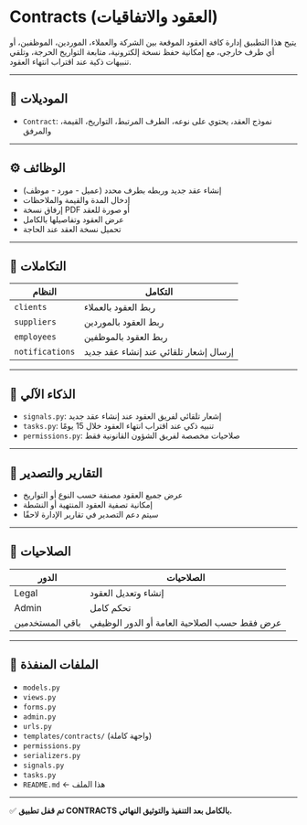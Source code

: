 # Contracts (العقود والاتفاقيات)

يتيح هذا التطبيق إدارة كافة العقود الموقعة بين الشركة والعملاء، الموردين، الموظفين، أو أي طرف خارجي، مع إمكانية حفظ نسخة إلكترونية، متابعة التواريخ الحرجة، وتلقي تنبيهات ذكية عند اقتراب انتهاء العقود.

---

## 🧩 الموديلات

- `Contract`: نموذج العقد، يحتوي على نوعه، الطرف المرتبط، التواريخ، القيمة، والمرفق

---

## ⚙️ الوظائف

- إنشاء عقد جديد وربطه بطرف محدد (عميل - مورد - موظف)
- إدخال المدة والقيمة والملاحظات
- إرفاق نسخة PDF أو صورة للعقد
- عرض العقود وتفاصيلها بالكامل
- تحميل نسخة العقد عند الحاجة

---

## 🔄 التكاملات

| النظام             | التكامل                                      |
|--------------------|-----------------------------------------------|
| `clients`          | ربط العقود بالعملاء                           |
| `suppliers`        | ربط العقود بالموردين                          |
| `employees`        | ربط العقود بالموظفين                          |
| `notifications`    | إرسال إشعار تلقائي عند إنشاء عقد جديد         |

---

## 🧠 الذكاء الآلي

- `signals.py`: إشعار تلقائي لفريق العقود عند إنشاء عقد جديد
- `tasks.py`: تنبيه ذكي عند اقتراب انتهاء العقود خلال 15 يومًا
- `permissions.py`: صلاحيات مخصصة لفريق الشؤون القانونية فقط

---

## 🧾 التقارير والتصدير

- عرض جميع العقود مصنفة حسب النوع أو التواريخ
- إمكانية تصفية العقود المنتهية أو النشطة
- سيتم دعم التصدير في تقارير الإدارة لاحقًا

---

## 🔐 الصلاحيات

| الدور           | الصلاحيات                                    |
|-----------------|-----------------------------------------------|
| Legal           | إنشاء وتعديل العقود                          |
| Admin           | تحكم كامل                                    |
| باقي المستخدمين | عرض فقط حسب الصلاحية العامة أو الدور الوظيفي |

---

## 📂 الملفات المنفذة

- `models.py`
- `views.py`
- `forms.py`
- `admin.py`
- `urls.py`
- `templates/contracts/` (واجهة كاملة)
- `permissions.py`
- `serializers.py`
- `signals.py`
- `tasks.py`
- `README.md` ← هذا الملف

---

✅ **تم قفل تطبيق CONTRACTS بالكامل بعد التنفيذ والتوثيق النهائي.**
